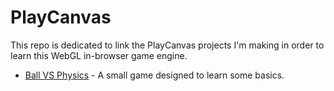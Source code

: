 # PlayCanvas


This repo is dedicated to link the PlayCanvas projects I'm making in order to learn this WebGL in-browser game engine.

 - [Ball VS Physics](https://playcanvas.com/project/771118) - A small game designed to learn some basics.
